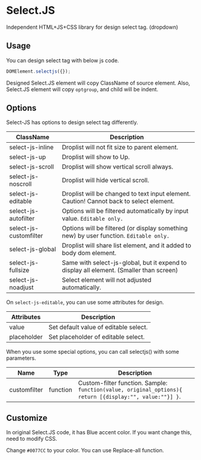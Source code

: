 # Select.JS
Independent HTML+JS+CSS library for design select tag. (dropdown)


## Usage
You can design select tag with below js code.
```javascript
DOMElement.selectjs({});
```
Designed Select.JS element will copy ClassName of source element.
Also, Select.JS element will copy `optgroup`, and child will be indent.


## Options
Select-JS has options to design select tag differently.

ClassName | Description
--------- | -----------
select-js-inline | Droplist will not fit size to parent element.
select-js-up | Droplist will show to Up.
select-js-scroll | Droplist will show vertical scroll always.
select-js-noscroll | Droplist will hide vertical scroll.
select-js-editable | Droplist will be changed to text input element. Caution! Cannot back to select element.
select-js-autofilter | Options will be filtered automatically by input value. `Editable only.`
select-js-customfilter | Options will be filtered (or display something new) by user function. `Editable only.`
select-js-global | Droplist will share list element, and it added to body dom element.
select-js-fullsize | Same with select-js-global, but it expend to display all element. (Smaller than screen)
select-js-noadjust | Select element will not adjusted automatically.

On `select-js-editable`, you can use some attributes for design.

Attributes | Description
--------- | -----------
value | Set default value of editable select.
placeholder | Set placeholder of editable select.

When you use some special options, you can call selectjs() with some parameters.

Name | Type | Description
--------- | -------- | -----------
customfilter | function | Custom-filter function. Sample: `function(value, original_options){ return [{display:"", value:""}] }`.


## Customize
In original Select.JS code, it has Blue accent color.
If you want change this, need to modify CSS.

Change `#0077CC` to your color.
You can use Replace-all function.
